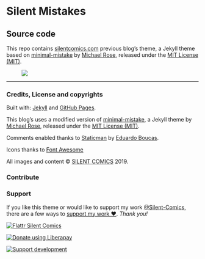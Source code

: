 Silent Mistakes
======================

## Source code
This repo contains [silentcomics.com](https://silentcomics.com "SILENT COMICS blog") previous blog’s theme, a Jekyll theme based on [minimal-mistake](https://github.com/mmistakes/minimal-mistakes) by [Michael Rose](http://mademistakes.com), released under the [MIT License (MIT)](https://choosealicense.com/licenses/mit/).

<figure>
<a href="https://silentcomics.com"><img src="https://silentcomics.com/images/index_silent-comics_BW.png"/></a>
</figure>

***

### Credits, License and copyrights
Built with: [Jekyll](https://jekyllrb.com "Jekyll") and [GitHub Pages](https://pages.github.com "GitHub Pages").

This blog’s uses a modified version of [minimal-mistake](https://github.com/mmistakes/minimal-mistakes), a Jekyll theme by [Michael Rose](http://mademistakes.com), released under the [MIT License (MIT)](https://choosealicense.com/licenses/mit/).

Comments enabled thanks to [Staticman](https://github.com/eduardoboucas/staticman) by [Eduardo Boucas](https://eduardoboucas.com).

Icons thanks to [Font Awesome](http://fontawesome.io)

All images and content © [SILENT COMICS](http://silent-comics.com) 2019.

### Contribute

### Support

If you like this theme or would like to support my work [@Silent-Comics](https://silent-comics.com), there are a few ways to [support my work ♥](https://silentcomics.com/lynchpin/). *Thank you!*

[![Flattr Silent Comics](http://silentcomics.com/images/flattr-badge-large.png)](https://flattr.com/@SILENT-COMICS)

<noscript><a href="https://liberapay.com/silentcomics/donate"><img alt="Donate using Liberapay" src="https://liberapay.com/assets/widgets/donate.svg"></a></noscript>

[![Support development][img-donate]][url-donate]

[img-donate]: https://img.shields.io/badge/donate-paypal-blue.svg?style=flat-square
[url-donate]: https://www.paypal.me/silentcomics
